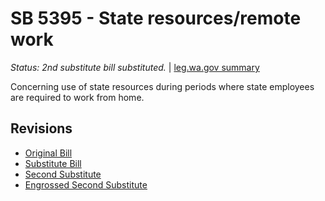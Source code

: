 # SB 5395 - State resources/remote work
*Status: 2nd substitute bill substituted.* | [leg.wa.gov summary](https://app.leg.wa.gov/billsummary?BillNumber=5395&Year=2021)

Concerning use of state resources during periods where state employees are required to work from home.

## Revisions
* [Original Bill](1/)
* [Substitute Bill](S/)
* [Second Substitute](S2/)
* [Engrossed Second Substitute](S2.E/)